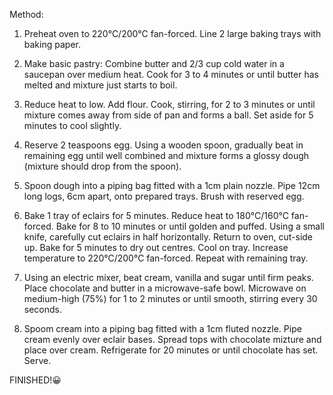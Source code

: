 Method:
1. Preheat oven to 220°C/200°C fan-forced. Line 2 large baking trays with baking paper.

2. Make basic pastry: Combine butter and 2/3 cup cold water in a saucepan over medium heat. Cook for 3 to 4 minutes or until butter has melted and mixture just starts to boil.

3. Reduce heat to low. Add flour. Cook, stirring, for 2 to 3 minutes or until mixture comes away from side of pan and forms a ball. Set aside for 5 minutes to cool slightly.

4. Reserve 2 teaspoons egg. Using a wooden spoon, gradually beat in remaining egg until well combined and mixture forms a glossy dough (mixture should drop from the spoon).

5. Spoon dough into a piping bag fitted with a 1cm plain nozzle. Pipe 12cm long logs, 6cm apart, onto prepared trays. Brush with reserved egg.

6. Bake 1 tray of eclairs for 5 minutes. Reduce heat to 180°C/160°C fan-forced. Bake for 8 to 10 minutes or until golden and puffed. Using a small knife, carefully cut eclairs in half horizontally. Return to oven, cut-side up. Bake for 5 minutes to dry out centres. Cool on tray. Increase temperature to 220°C/200°C fan-forced. Repeat with remaining tray.

7. Using an electric mixer, beat cream, vanilla and sugar until firm peaks. Place chocolate and butter in a microwave-safe bowl. Microwave on medium-high (75%) for 1 to 2 minutes or until smooth, stirring every 30 seconds.

8. Spoom cream into a piping bag fitted with a 1cm fluted nozzle. Pipe cream evenly over eclair bases. Spread tops with chocolate mizture and place over cream. Refrigerate for 20 minutes or until chocolate has set. Serve. 

FINISHED!😀


